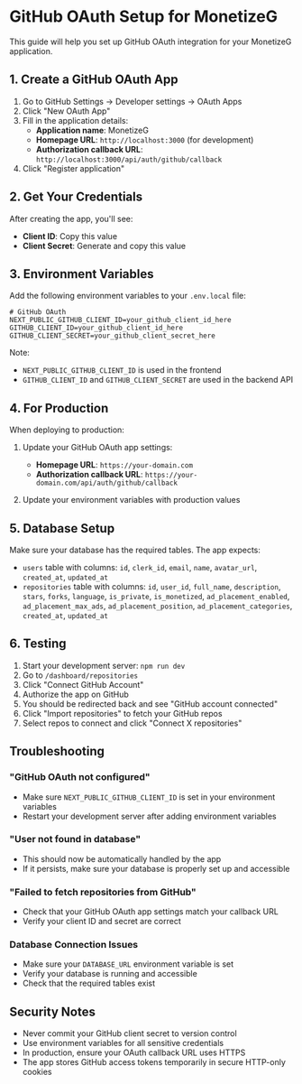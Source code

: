 # GitHub OAuth Setup for MonetizeG

This guide will help you set up GitHub OAuth integration for your MonetizeG application.

## 1. Create a GitHub OAuth App

1. Go to GitHub Settings → Developer settings → OAuth Apps
2. Click "New OAuth App"
3. Fill in the application details:
   - **Application name**: MonetizeG
   - **Homepage URL**: `http://localhost:3000` (for development)
   - **Authorization callback URL**: `http://localhost:3000/api/auth/github/callback`
4. Click "Register application"

## 2. Get Your Credentials

After creating the app, you'll see:
- **Client ID**: Copy this value
- **Client Secret**: Generate and copy this value

## 3. Environment Variables

Add the following environment variables to your `.env.local` file:

```env
# GitHub OAuth
NEXT_PUBLIC_GITHUB_CLIENT_ID=your_github_client_id_here
GITHUB_CLIENT_ID=your_github_client_id_here
GITHUB_CLIENT_SECRET=your_github_client_secret_here
```

Note: 
- `NEXT_PUBLIC_GITHUB_CLIENT_ID` is used in the frontend
- `GITHUB_CLIENT_ID` and `GITHUB_CLIENT_SECRET` are used in the backend API

## 4. For Production

When deploying to production:

1. Update your GitHub OAuth app settings:
   - **Homepage URL**: `https://your-domain.com`
   - **Authorization callback URL**: `https://your-domain.com/api/auth/github/callback`

2. Update your environment variables with production values

## 5. Database Setup

Make sure your database has the required tables. The app expects:
- `users` table with columns: `id`, `clerk_id`, `email`, `name`, `avatar_url`, `created_at`, `updated_at`
- `repositories` table with columns: `id`, `user_id`, `full_name`, `description`, `stars`, `forks`, `language`, `is_private`, `is_monetized`, `ad_placement_enabled`, `ad_placement_max_ads`, `ad_placement_position`, `ad_placement_categories`, `created_at`, `updated_at`

## 6. Testing

1. Start your development server: `npm run dev`
2. Go to `/dashboard/repositories`
3. Click "Connect GitHub Account"
4. Authorize the app on GitHub
5. You should be redirected back and see "GitHub account connected"
6. Click "Import repositories" to fetch your GitHub repos
7. Select repos to connect and click "Connect X repositories"

## Troubleshooting

### "GitHub OAuth not configured"
- Make sure `NEXT_PUBLIC_GITHUB_CLIENT_ID` is set in your environment variables
- Restart your development server after adding environment variables

### "User not found in database"
- This should now be automatically handled by the app
- If it persists, make sure your database is properly set up and accessible

### "Failed to fetch repositories from GitHub"
- Check that your GitHub OAuth app settings match your callback URL
- Verify your client ID and secret are correct

### Database Connection Issues
- Make sure your `DATABASE_URL` environment variable is set
- Verify your database is running and accessible
- Check that the required tables exist

## Security Notes

- Never commit your GitHub client secret to version control
- Use environment variables for all sensitive credentials
- In production, ensure your OAuth callback URL uses HTTPS
- The app stores GitHub access tokens temporarily in secure HTTP-only cookies 